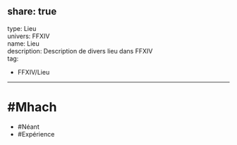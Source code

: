   
share: true  
---  
type: Lieu  
univers: FFXIV  
name: Lieu  
description: Description de divers lieu dans FFXIV  
tag:   
- FFXIV/Lieu  
---  
# #Mhach  
  
- #Néant  
- #Expérience  
  
